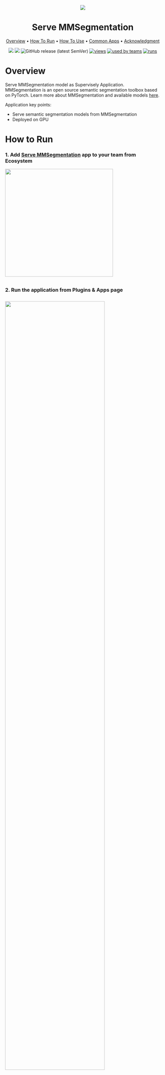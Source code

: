 
<div align="center" markdown>
<img src="https://i.imgur.com/wQEmCI5.jpg"/>  

# Serve MMSegmentation

<p align="center">
  <a href="#Overview">Overview</a> •
  <a href="#How-To-Run">How To Run</a> •
  <a href="#How-To-Use">How To Use</a> •
  <a href="#Common-apps">Common Apps</a> •
  <a href="#Acknowledgment">Acknowledgment</a>
</p>

[![](https://img.shields.io/badge/supervisely-ecosystem-brightgreen)](https://ecosystem.supervise.ly/apps/supervisely-ecosystem/mmsegmentation/serve)
[![](https://img.shields.io/badge/slack-chat-green.svg?logo=slack)](https://supervise.ly/slack)
![GitHub release (latest SemVer)](https://img.shields.io/github/v/release/supervisely-ecosystem/mmsegmentation)
[![views](https://app.supervise.ly/public/api/v3/ecosystem.counters?repo=supervisely-ecosystem/mmsegmentation/serve&counter=views&label=views)](https://supervise.ly)
[![used by teams](https://app.supervise.ly/public/api/v3/ecosystem.counters?repo=supervisely-ecosystem/mmsegmentation/serve&counter=downloads&label=used%20by%20teams)](https://supervise.ly)
[![runs](https://app.supervise.ly/public/api/v3/ecosystem.counters?repo=supervisely-ecosystem/mmsegmentation/serve&counter=runs&label=runs&123)](https://supervise.ly)

</div>

# Overview

Serve MMSegmentation model as Supervisely Application. MMSegmentation is an open source semantic segmentation toolbox based on PyTorch. Learn more about MMSegmentation and available models [here](https://github.com/open-mmlab/mmsegmentation).

Application key points:
- Serve semantic segmentation models from MMSegmentation
- Deployed on GPU


# How to Run

### 1. Add [Serve MMSegmentation](https://ecosystem.supervise.ly/apps/supervisely-ecosystem/mmsegmentation/serve) app to your team from Ecosystem
<img data-key="sly-module-link" data-module-slug="supervisely-ecosystem/mmsegmentation/serve" src="https://i.imgur.com/e1SsMJh.png" width="350px" style='padding-bottom: 10px'/>

### 2. Run the application from Plugins & Apps page
<img src="https://i.imgur.com/1uAKeeE.png" width="80%" style='padding-top: 10px'>  

# How to Use

### 1. Select architecture, pretrained model, deploying device and press the **Serve** button
<img src="https://i.imgur.com/yEmmskW.png" width="80%">  

### 2. Wait for the model to deploy
<img src="https://i.imgur.com/FZeg5gT.png" width="80%">  


# Related apps

You can use served model in next Supervisely Applications ⬇️ 
  

- [Train MMSegmentation](https://ecosystem.supervise.ly/apps/supervisely-ecosystem/mmsegmentation/train) - app allows to play with different inference options, monitor metrics charts in real time, and save training artifacts to Team Files.
   
    <img data-key="sly-module-link" data-module-slug="supervisely-ecosystem/mmsegmentation/train" src="https://i.imgur.com/e2r6ccw.png" width="350px"/>
    
- [Apply NN to images project ](https://ecosystem.supervise.ly/apps/supervisely-ecosystem%252Fnn-image-labeling%252Fproject-dataset) - app allows to play with different inference options and visualize predictions in real time.  Once you choose inference settings you can apply model to all images in your project to visually analyse predictions and perform automatic data pre-labeling.   
   
    <img data-key="sly-module-link" data-module-slug="supervisely-ecosystem/nn-image-labeling/project-dataset" src="https://i.imgur.com/M2Tp8lE.png" width="350px"/> 

- [NN Image Labeling](https://ecosystem.supervise.ly/apps/supervisely-ecosystem%252Fnn-image-labeling%252Fannotation-tool) - integrate any deployd NN to Supervisely Image Labeling UI. Configure inference settings and model output classes. Press `Apply` button (or use hotkey) and detections with their confidences will immediately appear on the image. 
   
    <img data-key="sly-module-link" data-module-slug="supervisely-ecosystem/nn-image-labeling/annotation-tool" src="https://i.imgur.com/hYEucNt.png" width="350px"/>

# Acknowledgment

This app is based on the great work `MMSegmentation` ([github](https://github.com/open-mmlab/mmsegmentation)). ![GitHub Org's stars](https://img.shields.io/github/stars/open-mmlab/mmsegmentation?style=social)

